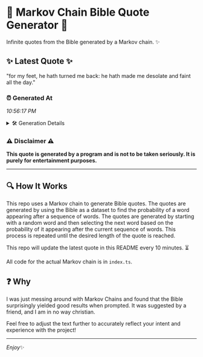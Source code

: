 # 📖 Markov Chain Bible Quote Generator 📖

Infinite quotes from the Bible generated by a Markov chain. ✨

## ✨ Latest Quote ✨
"for my feet, he hath turned me back: he hath made me desolate and faint all the day."

### ⏰ Generated At
*10:56:17 PM*

<details>
    <summary>🛠️ Generation Details</summary>
    <p>
        <strong>🌱 Seed:</strong> for<br>
        <strong>🔄 Iterations:</strong> 17<br>
        <strong>📜 Context History:</strong><br>[ for ]: my<br>[ for, my ]: feet,<br>[ for, my, feet, ]: he<br>[ for, my, feet,, he ]: hath<br>[ for, my, feet,, he, hath ]: turned<br>[ for, my, feet,, he, hath, turned ]: me<br>[ my, feet,, he, hath, turned, me ]: back:<br>[ feet,, he, hath, turned, me, back: ]: he<br>[ he, hath, turned, me, back:, he ]: hath<br>[ hath, turned, me, back:, he, hath ]: made<br>[ turned, me, back:, he, hath, made ]: me<br>[ me, back:, he, hath, made, me ]: desolate<br>[ back:, he, hath, made, me, desolate ]: and<br>[ he, hath, made, me, desolate, and ]: faint<br>[ hath, made, me, desolate, and, faint ]: all<br>[ made, me, desolate, and, faint, all ]: the<br>[ me, desolate, and, faint, all, the ]: day.<br>
    </p>
</details>

### ⚠️ Disclaimer ⚠️
**This quote is generated by a program and is not to be taken seriously. It is purely for entertainment purposes.**

---

## 🔍 How It Works

This repo uses a Markov chain to generate Bible quotes. The quotes are generated by using the Bible as a dataset to find the probability of a word appearing after a sequence of words. The quotes are generated by starting with a random word and then selecting the next word based on the probability of it appearing after the current sequence of words. This process is repeated until the desired length of the quote is reached.

This repo will update the latest quote in this README every 10 minutes. ⏳

All code for the actual Markov chain is in `index.ts`.

## ❓ Why

I was just messing around with Markov Chains and found that the Bible surprisingly yielded good results when prompted. 
It was suggested by a friend, and I am in no way christian.

Feel free to adjust the text further to accurately reflect your intent and experience with the project!

---

*Enjoy*✨
